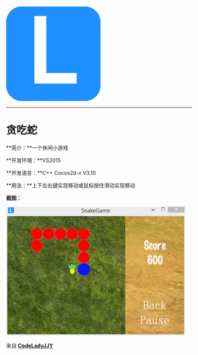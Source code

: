 [![logo](/logo.png)](http://www.codelady.space)

----------

# 贪吃蛇

**简介：**一个休闲小游戏

**开发环境：**VS2015

**开发语言：**C++ Cocos2d-x V3.10

**用法：**上下左右键实现移动或鼠标按住滑动实现移动

**截图：**

![贪吃蛇](/SnakeGame.png)

来自 **[CodeLadyJJY](http://www.codelady.space)**